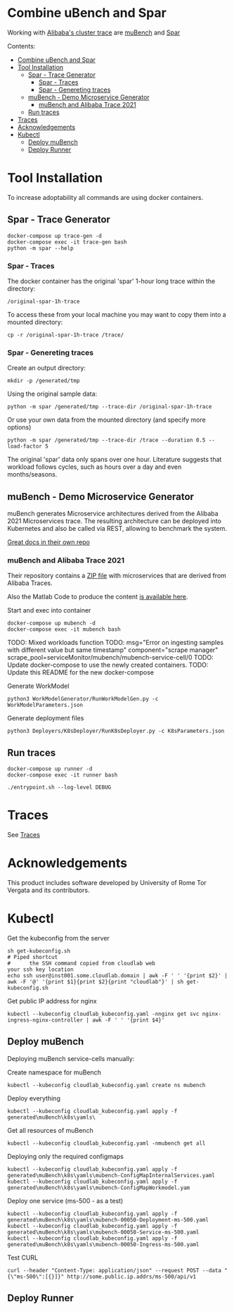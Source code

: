 # Combine uBench and Spar

Working with [Alibaba's cluster trace](https://github.com/alibaba/clusterdata/tree/7358bbaf40778d4bd0464a64a430812088b7b74e)
are [muBench](https://github.com/H3rby7/muBench)
and [Spar](https://github.com/H3rby7/trace-generator)

Contents:

- [Combine uBench and Spar](#combine-ubench-and-spar)
- [Tool Installation](#tool-installation)
  - [Spar - Trace Generator](#spar---trace-generator)
    - [Spar - Traces](#spar---traces)
    - [Spar - Genereting traces](#spar---genereting-traces)
  - [muBench - Demo Microservice Generator](#mubench---demo-microservice-generator)
    - [muBench and Alibaba Trace 2021](#mubench-and-alibaba-trace-2021)
  - [Run traces](#run-traces)
- [Traces](#traces)
- [Acknowledgements](#acknowledgements)
- [Kubectl](#kubectl)
  - [Deploy muBench](#deploy-mubench)
  - [Deploy Runner](#deploy-runner)

# Tool Installation

To increase adoptability all commands are using docker containers.

## Spar - Trace Generator

    docker-compose up trace-gen -d
    docker-compose exec -it trace-gen bash
    python -m spar --help

### Spar - Traces

The docker container has the original 'spar' 1-hour long trace within the directory:

    /original-spar-1h-trace

To access these from your local machine you may want to copy them into a mounted directory:

    cp -r /original-spar-1h-trace /trace/

### Spar - Genereting traces

Create an output directory:

    mkdir -p /generated/tmp

Using the original sample data:

    python -m spar /generated/tmp --trace-dir /original-spar-1h-trace

Or use your own data from the mounted directory (and specify more options)

    python -m spar /generated/tmp --trace-dir /trace --duration 0.5 --load-factor 5

The original 'spar' data only spans over one hour. 
Literature suggests that workload follows cycles, such as hours over a day and even months/seasons.

## muBench - Demo Microservice Generator

muBench generates Microservice architectures derived from the Alibaba 2021 Microservices trace.
The resulting architecture can be deployed into Kubernetes and also be called via REST, allowing to benchmark the system.

[Great docs in their own repo](./muBench/README.md)

### muBench and Alibaba Trace 2021

Their repository contains a [ZIP file](./muBench/examples/Alibaba/)
with microservices that are derived from Alibaba Traces.

Also the Matlab Code to produce the content [is available here](./muBench/examples/Alibaba/Matlab).

Start and exec into container

    docker-compose up mubench -d
    docker-compose exec -it mubench bash

TODO: Mixed workloads function
TODO:  msg="Error on ingesting samples with different value but same timestamp" component="scrape manager" scrape_pool=serviceMonitor/mubench/mubench-service-cell/0
TODO: Update docker-compose to use the newly created containers.
TODO: Update this README for the new docker-compose

Generate WorkModel

    python3 WorkModelGenerator/RunWorkModelGen.py -c WorkModelParameters.json

Generate deployment files

    python3 Deployers/K8sDeployer/RunK8sDeployer.py -c K8sParameters.json

## Run traces

    docker-compose up runner -d
    docker-compose exec -it runner bash

    ./entrypoint.sh --log-level DEBUG

# Traces

See [Traces](./traces/)

# Acknowledgements

This product includes software developed by University of Rome Tor Vergata and its contributors.

# Kubectl

Get the kubeconfig from the server

    sh get-kubeconfig.sh
    # Piped shortcut
    #      the SSH command copied from cloudlab web                                                                your ssh key location
    echo ssh user@inst001.some.cloudlab.domain | awk -F ' ' '{print $2}' | awk -F '@' '{print $1}{print $2}{print "cloudlab"}' | sh get-kubeconfig.sh

Get public IP address for nginx

    kubectl --kubeconfig cloudlab_kubeconfig.yaml -nnginx get svc nginx-ingress-nginx-controller | awk -F ' ' '{print $4}'

## Deploy muBench

Deploying muBench service-cells manually:

Create namespace for muBench

    kubectl --kubeconfig cloudlab_kubeconfig.yaml create ns mubench

Deploy everything

    kubectl --kubeconfig cloudlab_kubeconfig.yaml apply -f generated\muBench\k8s\yamls\

Get all resources of muBench

    kubectl --kubeconfig cloudlab_kubeconfig.yaml -nmubench get all

Deploying only the required configmaps

    kubectl --kubeconfig cloudlab_kubeconfig.yaml apply -f generated\muBench\k8s\yamls\mubench-ConfigMapInternalServices.yaml
    kubectl --kubeconfig cloudlab_kubeconfig.yaml apply -f generated\muBench\k8s\yamls\mubench-ConfigMapWorkmodel.yam

Deploy one service (ms-500 - as a test)

    kubectl --kubeconfig cloudlab_kubeconfig.yaml apply -f generated\muBench\k8s\yamls\mubench-00050-Deployment-ms-500.yaml
    kubectl --kubeconfig cloudlab_kubeconfig.yaml apply -f generated\muBench\k8s\yamls\mubench-00050-Service-ms-500.yaml
    kubectl --kubeconfig cloudlab_kubeconfig.yaml apply -f generated\muBench\k8s\yamls\mubench-00050-Ingress-ms-500.yaml

Test CURL

    curl --header "Content-Type: application/json" --request POST --data "{\"ms-500\":[{}]}" http://some.public.ip.addrs/ms-500/api/v1

## Deploy Runner
